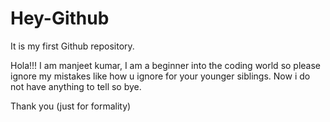 # Hey-Github

It is my first Github repository.

Hola!!!
I am manjeet kumar, I am a beginner into the coding world so please ignore my mistakes like how u ignore for your younger siblings.
Now i do not have anything to tell so bye.

Thank you (just for formality)
